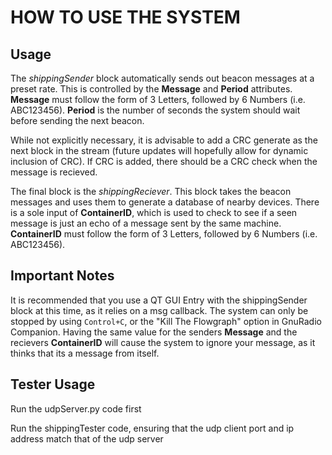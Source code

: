 # HOW TO USE THE SYSTEM


## Usage

The *shippingSender* block automatically sends out beacon messages at a preset rate. This is controlled by the **Message** and **Period** attributes.
**Message** must follow the form of 3 Letters, followed by 6 Numbers (i.e. ABC123456).
**Period** is the number of seconds the system should wait before sending the next beacon.

While not explicitly necessary, it is advisable to add a CRC generate as the next block in the stream (future updates will hopefully allow for dynamic inclusion of CRC). If CRC is added, there should be a CRC check when the message is recieved.

The final block is the *shippingReciever*. This block takes the beacon messages and uses them to generate a database of nearby devices. There is a sole input of **ContainerID**, which is used to check to see if a seen message is just an echo of a message sent by the same machine.
**ContainerID** must follow the form of 3 Letters, followed by 6 Numbers (i.e. ABC123456).

## Important Notes

It is recommended that you use a QT GUI Entry with the shippingSender block at this time, as it relies on a msg callback.
The system can only be stopped by using `Control+C`, or the "Kill The Flowgraph" option in GnuRadio Companion.
Having the same value for the senders **Message** and the recievers **ContainerID** will cause the system to ignore your message, as it thinks that its a message from itself.


## Tester Usage


Run the udpServer.py code first

Run the shippingTester code, ensuring that the udp client port and ip address match that of the udp server